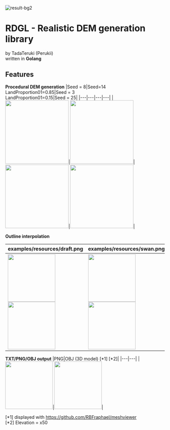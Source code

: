 

![result-bg2](https://user-images.githubusercontent.com/57752033/144701904-1a87e028-6904-4f99-93d4-062fac35c45b.png)

# RDGL - Realistic DEM generation library

by TadaTeruki (Perukii)<br>
written in **Golang**

## Features

**Procedural DEM generation**
|Seed = 8|Seed=14<br>LandProportion01=0.85|Seed = 3<br>LandProportion01=0.15|Seed = 25|
|---|---|---|---|
|<img src="https://user-images.githubusercontent.com/57752033/144703940-64409bae-8279-4bf1-9b6c-df8f3a44ce2d.png" height="200px">|<img src="https://user-images.githubusercontent.com/57752033/144704213-c1d2c452-8970-40fb-a219-f904dbf18d1b.png" height="200px">|<img src="https://user-images.githubusercontent.com/57752033/144704154-9f09cbc2-91d1-4ee1-91bb-d8e977acddf8.png" height="200px">|<img src="https://user-images.githubusercontent.com/57752033/144704341-eaa2d1ca-49d2-4889-8847-26b7fce88692.png" height="200px">|


**Outline interpolation**

|examples/resources/draft.png|examples/resources/swan.png|
|---|---|
|<img src="https://user-images.githubusercontent.com/57752033/144703651-cc438a8d-84e3-4ac7-bd37-e10074ad2340.png" height="150px"><img src="https://user-images.githubusercontent.com/57752033/144703715-acad18ba-f2c9-4438-aac4-712b112b80e6.png" height="150px">|<img src="https://user-images.githubusercontent.com/57752033/144702040-b51fb5fa-a7f5-4cfb-9bd8-4950b1d05734.jpg" height="150px"><img src="https://user-images.githubusercontent.com/57752033/144703435-9a51b668-8640-4ac8-aa9c-0f36871f224d.png" height="150px">|

**TXT/PNG/OBJ output**
|PNG|OBJ (3D model) [*1] [*2]|
|---|---|
|<img src="https://user-images.githubusercontent.com/57752033/144703530-7a11bd6b-ef2f-4f66-bf7f-e2b42098eedc.png" height="150px">|<img src="https://user-images.githubusercontent.com/57752033/144702174-8a3e0c2b-1645-4f2e-a991-e5ac7ea8e615.gif" height="150px">|

[*1] displayed with https://github.com/RBFraphael/meshviewer <br>
[*2] Elevation = x50

